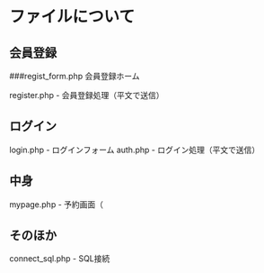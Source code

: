 # ファイルについて
## 会員登録
###regist_form.php
会員登録ホーム

register.php - 会員登録処理（平文で送信）
## ログイン
login.php - ログインフォーム
auth.php - ログイン処理（平文で送信）
## 中身
mypage.php - 予約画面（

## そのほか
connect_sql.php - SQL接続
